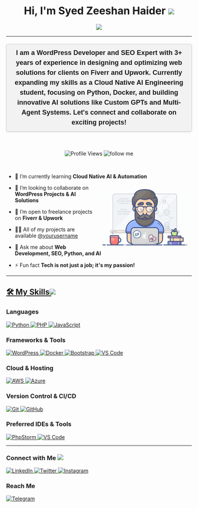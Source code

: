 <!--First Heading-->
<h1 align="center">Hi, I'm Syed Zeeshan Haider <img src="https://media.giphy.com/media/hvRJCLFzcasrR4ia7z/giphy.gif" width="35"></h1>
<!--Typing-->
<p align="center">
  <a href="https://github.com/DenverCoder1/readme-typing-svg"><img src="https://readme-typing-svg.herokuapp.com?lines=WordPress+Developer;SEO+Expert;Cloud+Native+AI+Engineer;Custom+GPTs+%7C+AI+Systems+Builder;Always%20Learning%20New%20Things&center=true&width=500&height=50"></a>
</p>
<!--Profile Summary-->
<hr/>
<h4 align="center" style="font-family: Arial, sans-serif; font-size: 18px; line-height: 1.5; text-align: center; margin: 20px auto; padding: 10px; max-width: 600px; background-color: #f2f2f2; border: 1px solid #ccc; border-radius: 5px; box-shadow: 0 2px 4px rgba(0, 0, 0, 0.1);">I am a WordPress Developer and SEO Expert with 3+ years of experience in designing and optimizing web solutions for clients on Fiverr and Upwork. Currently expanding my skills as a Cloud Native AI Engineering student, focusing on Python, Docker, and building innovative AI solutions like Custom GPTs and Multi-Agent Systems. Let's connect and collaborate on exciting projects!</h4>
<br>
<!--Profile Views & Followers-->
<p align="center"> 
  <img src="https://komarev.com/ghpvc/?username=yourusername&label=Profile%20views&color=0e75b6&style=plastic" alt="Profile Views" /> 
  <img src="https://img.shields.io/github/followers/yourusername?label=Follow&style=social" alt="follow me" />
</p>
<br/>

- 🌱 I’m currently learning **Cloud Native AI & Automation** <img align="right" style="width:16rem; height:auto" src="https://raw.githubusercontent.com/Elanza-48/Elanza-48/41a4790484e268102dfdab2b7c59d440d3ffafab/resources/img/geek.gif"/>

- 👯 I’m looking to collaborate on **WordPress Projects & AI Solutions**

- 🤝 I’m open to freelance projects on **Fiverr & Upwork**

- 👨‍💻 All of my projects are available [@yourusername](github.com/syed-zeeshan-haider)

- 💬 Ask me about **Web Development, SEO, Python, and AI**

- ⚡ Fun fact **Tech is not just a job; it's my passion!**


---

<h2 align="left"><u><b>🛠️ My Skills  </b></u><img src = "https://media2.giphy.com/media/QssGEmpkyEOhBCb7e1/giphy.gif?cid=ecf05e47a0n3gi1bfqntqmob8g9aid1oyj2wr3ds3mg700bl&rid=giphy.gif" width = 32px style="margin: 0 -5px;"></h2>

<h3 align="left">Languages</h3>
<p align="left">
  <a href="https://www.python.org/" target="_blank"> 
    <img src="https://img.shields.io/badge/Python-3670A0.svg?style=for-the-badge&logo=python&logoColor=white" alt="Python"/>
  </a>
  <a href="https://www.php.net/" target="_blank"> 
    <img src="https://img.shields.io/badge/PHP-777BB4.svg?style=for-the-badge&logo=php&logoColor=white" alt="PHP"/>
  </a>
  <a href="https://www.javascript.com/" target="_blank"> 
    <img src="https://img.shields.io/badge/JavaScript-F7DF1E.svg?style=for-the-badge&logo=javascript&logoColor=black" alt="JavaScript"/>
  </a>
</p>

<h3 align="left">Frameworks & Tools</h3>
<p align="left">
  <a href="https://wordpress.org/" target="_blank">
    <img src="https://img.shields.io/badge/WordPress-21759B.svg?style=for-the-badge&logo=wordpress&logoColor=white" alt="WordPress"/>
  </a>
  <a href="https://www.docker.com/" target="_blank">
    <img src="https://img.shields.io/badge/Docker-2496ED.svg?style=for-the-badge&logo=docker&logoColor=white" alt="Docker"/>
  </a>
  <a href="https://getbootstrap.com/" target="_blank">
    <img src="https://img.shields.io/badge/Bootstrap-563D7C.svg?style=for-the-badge&logo=bootstrap&logoColor=white" alt="Bootstrap"/>
  </a>
  <a href="https://code.visualstudio.com/" target="_blank">
    <img src="https://img.shields.io/badge/VS%20Code-007ACC.svg?style=for-the-badge&logo=visual-studio-code&logoColor=white" alt="VS Code"/>
  </a>
</p>

<h3 align="left">Cloud & Hosting</h3>
<p align="left">
  <a href="https://aws.amazon.com/" target="_blank">
    <img src="https://img.shields.io/badge/AWS-232F3E.svg?style=for-the-badge&logo=amazon-aws&logoColor=white" alt="AWS"/>
  </a>
  <a href="https://azure.microsoft.com/" target="_blank">
    <img src="https://img.shields.io/badge/Azure-0078D4.svg?style=for-the-badge&logo=microsoft-azure&logoColor=white" alt="Azure"/>
  </a>
</p>

<h3 align="left">Version Control & CI/CD</h3>
<p align="left">
  <a href="https://git-scm.com/" target="_blank">
    <img src="https://img.shields.io/badge/Git-F05032.svg?style=for-the-badge&logo=git&logoColor=white" alt="Git"/>
  </a>
  <a href="https://github.com/" target="_blank">
    <img src="https://img.shields.io/badge/GitHub-181717.svg?style=for-the-badge&logo=github&logoColor=white" alt="GitHub"/>
  </a>
</p>

<h3 align="left">Preferred IDEs & Tools</h3>
<p align="left"> 
  <a href="https://www.jetbrains.com/phpstorm/" target="_blank">
    <img src="https://img.shields.io/badge/PhpStorm-000000.svg?style=for-the-badge&logo=jetbrains&logoColor=white" alt="PhpStorm"/> 
  </a>
  <a href="https://code.visualstudio.com/" target="_blank">
    <img src="https://img.shields.io/badge/VS%20Code-007ACC.svg?style=for-the-badge&logo=visual-studio-code&logoColor=white" alt="VS Code"/> 
  </a>
</p>

---

<h3 align="left">Connect with Me <img src='https://raw.githubusercontent.com/ShahriarShafin/ShahriarShafin/main/Assets/handshake.gif' width="100px"></h3>

<p align="left">
  <a href="https://www.linkedin.com/in/thezeesyed" target="_blank">
    <img src="https://img.shields.io/badge/Linked%20In-0A66C2.svg?style=for-the-badge&logo=linkedin&logoColor=white" alt="LinkedIn"/>
  </a>
  <a href="https://x.com/TheZeeSyed" target="_blank">
    <img src="https://img.shields.io/badge/Twitter-1DA1F2.svg?style=for-the-badge&logo=twitter&logoColor=white" alt="Twitter"/>
  </a>
  <a href="https://www.instagram.com/thezeesyed/" target="_blank">
    <img src="https://img.shields.io/badge/Instagram-C13584.svg?style=for-the-badge&logo=instagram&logoColor=white" alt="Instagram"/>
  </a>
</p>

<h3 align="left">Reach Me</h3>

<p align="left">
  <a href="https://t.me/yourprofile" target="_blank">
    <img src="https://img.shields.io/badge/Telegram-26A5E4.svg?style=for-the-badge&logo=telegram&logoColor=white" alt="Telegram"/>
  </a>
  <a href="mailto:zeeseo12@gmail.com?subject=Hello%20from%20GitHub" target="_blank">
    <img src="https://img.shields
